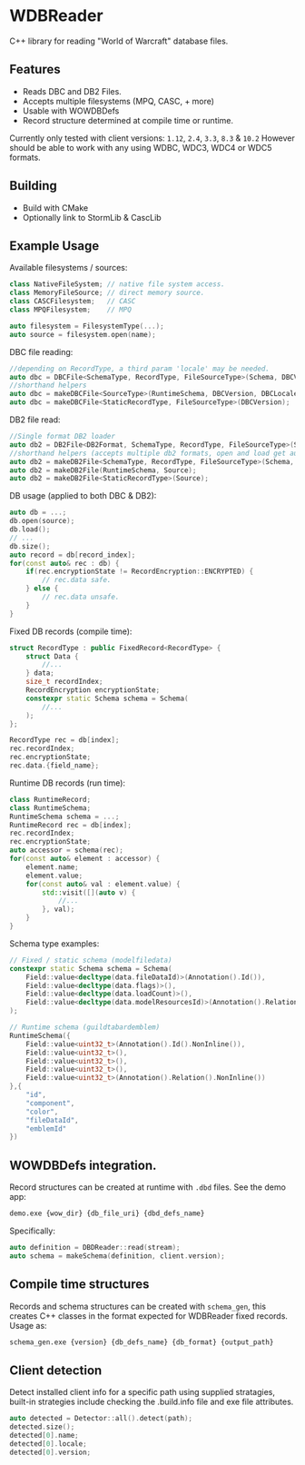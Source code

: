 # WDBReader

C++ library for reading "World of Warcraft" database files.

## Features

- Reads DBC and DB2 Files.
- Accepts multiple filesystems (MPQ, CASC, + more)
- Usable with WOWDBDefs
- Record structure determined at compile time or runtime.

Currently only tested with client versions: `1.12`, `2.4`, `3.3`, `8.3` & `10.2`
However should be able to work with any using WDBC, WDC3, WDC4 or WDC5 formats.

## Building

- Build with CMake
- Optionally link to StormLib & CascLib

## Example Usage

Available filesystems / sources:
```cpp
class NativeFileSystem; // native file system access.
class MemoryFileSource; // direct memory source.
class CASCFilesystem;   // CASC
class MPQFilesystem;    // MPQ

auto filesystem = FilesystemType(...);
auto source = filesystem.open(name);
```

DBC file reading:
```cpp
//depending on RecordType, a third param 'locale' may be needed. 
auto dbc = DBCFile<SchemaType, RecordType, FileSourceType>(Schema, DBCVersion);
//shorthand helpers
auto dbc = makeDBCFile<SourceType>(RuntimeSchema, DBCVersion, DBCLocale);
auto dbc = makeDBCFile<StaticRecordType, FileSourceType>(DBCVersion);
```

DB2 file read:
```cpp
//Single format DB2 loader
auto db2 = DB2File<DB2Format, SchemaType, RecordType, FileSourceType>(Schema);
//shorthand helpers (accepts multiple db2 formats, open and load get automatically called.)
auto db2 = makeDB2File<SchemaType, RecordType, FileSourceType>(Schema, Source);     
auto db2 = makeDB2File(RuntimeSchema, Source);
auto db2 = makeDB2File<StaticRecordType>(Source);
```

DB usage (applied to both DBC & DB2):
```cpp
auto db = ...;
db.open(source);
db.load();
// ...
db.size();
auto record = db[record_index];
for(const auto& rec : db) {
    if(rec.encryptionState != RecordEncryption::ENCRYPTED) {
        // rec.data safe.
    } else {
        // rec.data unsafe.
    }
}
```

Fixed DB records (compile time):
```cpp
struct RecordType : public FixedRecord<RecordType> {
    struct Data {
        //...
    } data;
    size_t recordIndex;
    RecordEncryption encryptionState;
    constexpr static Schema schema = Schema(
        //...
    );
};

RecordType rec = db[index];
rec.recordIndex;
rec.encryptionState;
rec.data.{field_name};
```

Runtime DB records (run time):
```cpp
class RuntimeRecord;
class RuntimeSchema;
RuntimeSchema schema = ...;
RuntimeRecord rec = db[index];
rec.recordIndex;
rec.encryptionState;
auto accessor = schema(rec);
for(const auto& element : accessor) {
    element.name;
    element.value;
    for(const auto& val : element.value) {
        std::visit([](auto v) {
            //...
        }, val);
    }
}

```
Schema type examples:
```cpp
// Fixed / static schema (modelfiledata)
constexpr static Schema schema = Schema(
    Field::value<decltype(data.fileDataId)>(Annotation().Id()),
    Field::value<decltype(data.flags)>(),
    Field::value<decltype(data.loadCount)>(),
    Field::value<decltype(data.modelResourcesId)>(Annotation().Relation())
);

// Runtime schema (guildtabardemblem)
RuntimeSchema({
    Field::value<uint32_t>(Annotation().Id().NonInline()),
    Field::value<uint32_t>(),
    Field::value<uint32_t>(),
    Field::value<uint32_t>(),
    Field::value<uint32_t>(Annotation().Relation().NonInline())
},{
    "id",
    "component",
    "color",
    "fileDataId",
    "emblemId"
})
```

## WOWDBDefs integration.

Record structures can be created at runtime with `.dbd` files. See the demo app:
```bash
demo.exe {wow_dir} {db_file_uri} {dbd_defs_name}
```
Specifically:
```cpp
auto definition = DBDReader::read(stream);
auto schema = makeSchema(definition, client.version);
```

## Compile time structures

Records and schema structures can be created with `schema_gen`, this creates C++ classes in the format expected for WDBReader fixed records. Usage as:
```bash
schema_gen.exe {version} {db_defs_name} {db_format} {output_path}
```

## Client detection
Detect installed client info for a specific path using supplied stratagies, built-in strategies include checking the .build.info file and exe file attributes.
```cpp
auto detected = Detector::all().detect(path);
detected.size();
detected[0].name;
detected[0].locale;
detected[0].version;
```
